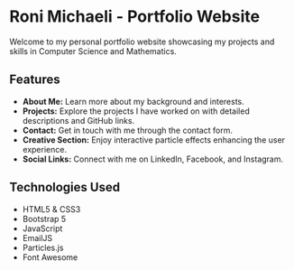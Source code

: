 # Roni Michaeli - Portfolio Website

Welcome to my personal portfolio website showcasing my projects and skills in Computer Science and Mathematics.

## Features

- **About Me:** Learn more about my background and interests.
- **Projects:** Explore the projects I have worked on with detailed descriptions and GitHub links.
- **Contact:** Get in touch with me through the contact form.
- **Creative Section:** Enjoy interactive particle effects enhancing the user experience.
- **Social Links:** Connect with me on LinkedIn, Facebook, and Instagram.

## Technologies Used

- HTML5 & CSS3
- Bootstrap 5
- JavaScript
- EmailJS
- Particles.js
- Font Awesome
